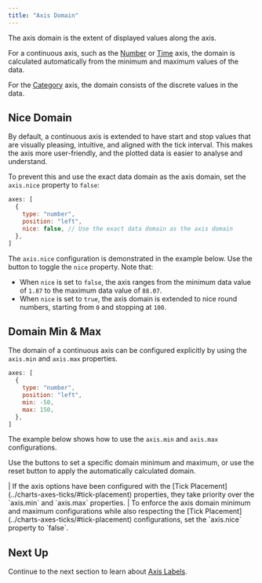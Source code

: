 ```yaml
---
title: "Axis Domain"
---
```


The axis domain is the extent of displayed values along the axis.

For a continuous axis, such as the [Number](/charts-axes-types/#number) or [Time](/charts-axes-types/#time) axis, the domain is calculated automatically from the minimum and maximum values of the data.

For the [Category](/charts-axes-types/#category) axis, the domain consists of the discrete values in the data.

## Nice Domain

By default, a continuous axis is extended to have start and stop values that are visually pleasing, intuitive, and aligned with the tick interval. This makes the axis more user-friendly, and the plotted data is easier to analyse and understand.

To prevent this and use the exact data domain as the axis domain, set the `axis.nice` property to `false`:

```js
axes: [
  {
    type: "number",
    position: "left",
    nice: false, // Use the exact data domain as the axis domain
  },
]
```

The `axis.nice` configuration is demonstrated in the example below. Use the button to toggle the `nice` property. Note that:

- When `nice` is set to `false`, the axis ranges from the minimum data value of `1.87` to the maximum data value of `88.07`.
- When `nice` is set to `true`, the axis domain is extended to nice round numbers, starting from `0` and stopping at `100`.

<chart-example title='Number Axis Nice' name='axis-nice' type='generated'></chart-example>

## Domain Min & Max

The domain of a continuous axis can be configured explicitly by using the `axis.min` and `axis.max` properties.

```js
axes: [
  {
    type: "number",
    position: "left",
    min: -50,
    max: 150,
  },
]
```

The example below shows how to use the `axis.min` and `axis.max` configurations.

Use the buttons to set a specific domain minimum and maximum, or use the reset button to apply the automatically calculated domain.

<chart-example title='Number Axis Min & Max' name='axis-min-max' type='generated'></chart-example>

<note>    
| If the axis options have been configured with the [Tick Placement](../charts-axes-ticks/#tick-placement) properties, they take priority over the `axis.min` and `axis.max` properties.
| To enforce the axis domain minimum and maximum configurations while also respecting the [Tick Placement](../charts-axes-ticks/#tick-placement) configurations, set the `axis.nice` property to `false`.
</note>

## Next Up

Continue to the next section to learn about [Axis Labels](/charts-axes-labels/).

